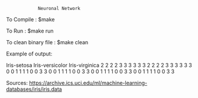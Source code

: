                 Neuronal Network
                
To Compile              : $make

To Run                  : $make run

To clean binary file    : $make clean
    

Example of output:

Iris-setosa
Iris-versicolor
Iris-virginica
2 2 2 2 3 3 3 3 3 3 
2 2 2 2 3 3 3 3 3 3 
0 0 1 1 1 1 0 0 3 3 
0 0 1 1 1 1 0 0 3 3 
0 0 1 1 1 1 0 0 3 3 
0 0 1 1 1 1 0 0 3 3 

Sources:
https://archive.ics.uci.edu/ml/machine-learning-databases/iris/iris.data
